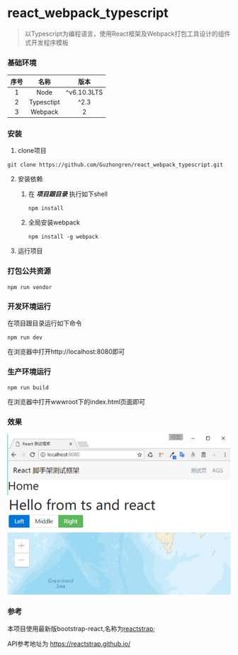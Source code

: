 # react_webpack_typescript
> 以Typescript为编程语言，使用React框架及Webpack打包工具设计的组件式开发程序模板

### 基础环境
| 序号     | 名称     | 版本        |
| :------:  |:------: | :---------:|
|1          |Node      | ^v6.10.3LTS|
|2          |Typesctipt| ^2.3       |           
|3          |Webpack   | 2          |

### 安装

1. clone项目
```shell
git clone https://github.com/Guzhongren/react_webpack_typescript.git
```
2. 安装依赖

    1. 在 ***项目跟目录*** 执行如下shell
        ``` shell
        npm install
        ```
    2. 全局安装webpack
        ```shell
        npm install -g webpack
        ```        
3. 运行项目
### 打包公共资源
```shell
npm run vendor
```
### 开发环境运行
在项目跟目录运行如下命令
```shell
npm run dev
```
在浏览器中打开http://localhost:8080即可
### 生产环境运行
```shell
npm run build
```
在浏览器中打开wwwroot下的index.html页面即可
### 效果
![React+ Webpack+ Typescript](./wwwroot/imgs/react_webpack_typescript.png)

### 参考
本项目使用最新版bootstrap-react,名称为[reactstrap](https://reactstrap.github.io/);

API参考地址为 <https://reactstrap.github.io/>